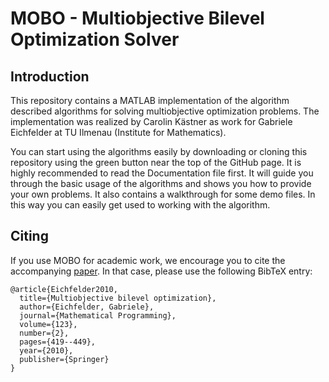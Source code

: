 # MOBO - Multiobjective Bilevel Optimization Solver

## Introduction

This repository contains a MATLAB implementation of the algorithm described algorithms for solving multiobjective optimization problems. The implementation was realized by Carolin Kästner as work for Gabriele Eichfelder at TU Ilmenau (Institute for Mathematics).

You can start using the algorithms easily by downloading or cloning this repository using the green button near the top of the GitHub page. It is highly recommended to read the Documentation file first. It will guide you through the basic usage of the algorithms and shows you how to provide your own problems. It also contains a walkthrough for some demo files. In this way you can easily get used to working with the algorithm.

## Citing

If you use MOBO for academic work, we encourage you to cite the accompanying [paper](https://link.springer.com/article/10.1007/s10107-008-0259-0). In that case, please use the following BibTeX entry:

```
@article{Eichfelder2010,
  title={Multiobjective bilevel optimization},
  author={Eichfelder, Gabriele},
  journal={Mathematical Programming},
  volume={123},
  number={2},
  pages={419--449},
  year={2010},
  publisher={Springer}
}
```
